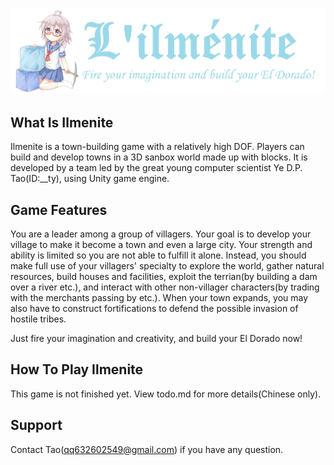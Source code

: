 
﻿![avatar](logo.jpg)

## What Is Ilmenite

Ilmenite is a town-building game with a relatively high DOF. Players can build and develop towns in a 3D sanbox world made up with blocks.
It is developed by a team led by the great young computer scientist Ye D.P. Tao(ID:__ty), using Unity game engine.

## Game Features

You are a leader among a group of villagers. Your goal is to develop your village to make it become a town and even a large city. Your strength and ability is limited so you are not able to fulfill it alone. Instead, you should make full use of your villagers' specialty to explore the world, gather natural resources, build houses and facilities, exploit the terrian(by building a dam over a river etc.), and interact with other non-villager characters(by trading with the merchants passing by etc.). When your town expands, you may also have to construct fortifications to defend the possible invasion of hostile tribes.

Just fire your imagination and creativity, and build your El Dorado now!

## How To Play Ilmenite

This game is not finished yet.
View todo.md for more details(Chinese only).

## Support

Contact Tao(qq632602549@gmail.com) if you have any question.
